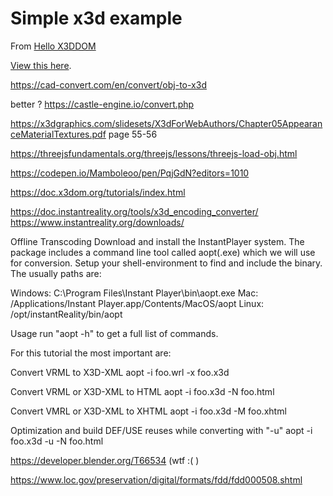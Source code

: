 # Simple x3d example

From [Hello X3DDOM](https://doc.x3dom.org/tutorials/basics/hello/)

[View this here](https://daveeveritt.github.io/x3d-example/).

https://cad-convert.com/en/convert/obj-to-x3d

better ?
https://castle-engine.io/convert.php


https://x3dgraphics.com/slidesets/X3dForWebAuthors/Chapter05AppearanceMaterialTextures.pdf 
page 55-56



https://threejsfundamentals.org/threejs/lessons/threejs-load-obj.html

https://codepen.io/Mamboleoo/pen/PqjGdN?editors=1010

https://doc.x3dom.org/tutorials/index.html




https://doc.instantreality.org/tools/x3d_encoding_converter/
https://www.instantreality.org/downloads/

Offline Transcoding
Download and install the InstantPlayer system. The package includes a command line tool called aopt(.exe) which we will use for conversion. Setup your shell-environment to find and include the binary. The usually paths are:

Windows: C:\Program Files\Instant Player\bin\aopt.exe
Mac: /Applications/Instant Player.app/Contents/MacOS/aopt
Linux: /opt/instantReality/bin/aopt

Usage
run "aopt -h" to get a full list of commands.

For this tutorial the most important are:

Convert VRML to X3D-XML
aopt -i foo.wrl -x foo.x3d

Convert VRML or X3D-XML to HTML
aopt -i foo.x3d -N foo.html

Convert VMRL or X3D-XML to XHTML
aopt -i foo.x3d -M foo.xhtml

Optimization and build DEF/USE reuses while converting with "-u"
aopt -i foo.x3d -u -N foo.html

https://developer.blender.org/T66534 (wtf :( )

https://www.loc.gov/preservation/digital/formats/fdd/fdd000508.shtml